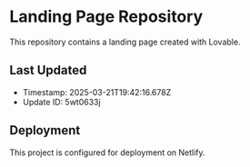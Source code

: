 
# Landing Page Repository

This repository contains a landing page created with Lovable.

## Last Updated
- Timestamp: 2025-03-21T19:42:16.678Z
- Update ID: 5wt0633j

## Deployment
This project is configured for deployment on Netlify.
